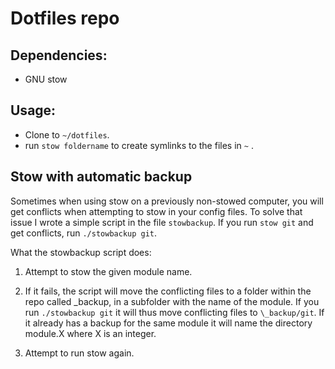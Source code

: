 # Dotfiles repo

## Dependencies:

- GNU stow

## Usage:

- Clone to `~/dotfiles`.
- run `stow foldername` to create symlinks to the files in `~` .

## Stow with automatic backup

Sometimes when using stow on a previously non-stowed computer, you will get conflicts when attempting to stow in your config files. To solve that issue I wrote a simple script in the file `stowbackup`. If you run `stow git` and get conflicts, run `./stowbackup git`.

What the stowbackup script does:

1. Attempt to stow the given module name.

2. If it fails, the script will move the conflicting files to a folder within the repo called \_backup, in a subfolder with the name of the module. If you run `./stowbackup git` it will thus move conflicting files to `\_backup/git`. If it already has a backup for the same module it will name the directory module.X where X is an integer.

3. Attempt to run stow again.
